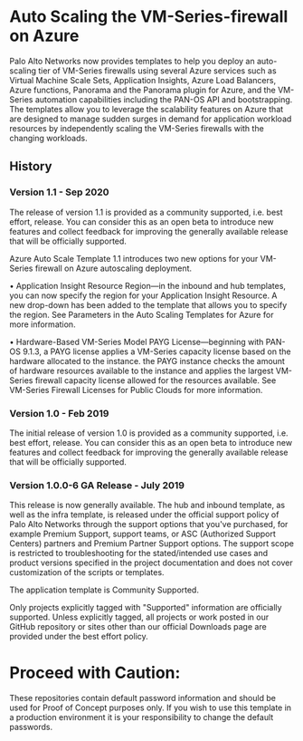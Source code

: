 # Auto Scaling the VM-Series-firewall on Azure

Palo Alto Networks now provides templates to help you deploy an auto-scaling tier of VM-Series firewalls
using several Azure services such as Virtual Machine Scale Sets, Application Insights, Azure Load Balancers,
Azure functions, Panorama and the Panorama plugin for Azure, and the VM-Series automation capabilities
including the PAN-OS API and bootstrapping. The templates allow you to leverage the scalability features
on Azure that are designed to manage sudden surges in demand for application workload resources by
independently scaling the VM-Series firewalls with the changing workloads.

## History
### Version 1.1 - Sep 2020
The release of version 1.1 is provided as a community supported, i.e. best effort, release. You can consider this as an open beta to introduce new features and collect feedback for improving the generally available release that will be officially supported.

Azure Auto Scale Template 1.1 introduces two new options for your VM-Series firewall on Azure autoscaling deployment.


• Application Insight Resource Region—in the inbound and hub templates, you can now specify the region for your Application Insight Resource. A new drop-down has been added to the template that allows you to specify the region. See Parameters in the Auto Scaling Templates for Azure for more information.

• Hardware-Based VM-Series Model PAYG License—beginning with PAN-OS 9.1.3, a PAYG license applies a VM-Series capacity license based on the hardware allocated to the instance. the PAYG instance checks the amount of hardware resources available to the instance and applies the largest VM-Series firewall capacity license allowed for the resources available. See VM-Series Firewall Licenses for Public Clouds for more information.



### Version 1.0 - Feb 2019  
The initial release of version 1.0 is provided as a community supported, i.e. best effort, release. You can consider this as an open beta to introduce new features and collect feedback for improving the generally available release that will be officially supported.

### Version 1.0.0-6 GA Release - July 2019
This release is now generally available. The hub and inbound template, as well as the infra template, is released under the official support policy of Palo Alto Networks through the support options that you've purchased, for example Premium Support, support teams, or ASC (Authorized Support Centers) partners and Premium Partner Support options. The support scope is restricted to troubleshooting for the stated/intended use cases and product versions specified in the project documentation and does not cover customization of the scripts or templates.

The application template is Community Supported.

Only projects explicitly tagged with "Supported" information are officially supported. Unless explicitly tagged, all projects or work posted in our GitHub repository or sites other than our official Downloads page are provided under the best effort policy.


# Proceed with Caution: 
These repositories contain default password information and should be used for Proof of Concept purposes only. If you wish to use this template in a production environment it is your responsibility to change the default passwords. 
